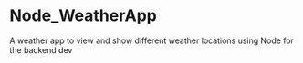 # Node_WeatherApp
A weather app to view and show different weather locations using Node for the backend dev
